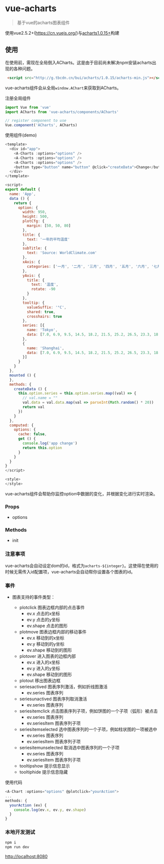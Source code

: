 # vue-acharts

> 基于vue的acharts图表组件

使用vue2.5.2+(https://cn.vuejs.org/)与[acharts1.0.15+](https://github.com/acharts/acharts)构建

## 使用
在使用前，需现在全局倒入ACharts。这是由于目前尚未解决npm安装acharts出现的各种问题。
```html
 <script src="http://g.tbcdn.cn/bui/acharts/1.0.15/acharts-min.js"></script>
```
vue-acharts组件会从全局`window.AChart`来获取到ACharts。

注册全局组件
```js
import Vue from 'vue'
import ACharts from 'vue-acharts/components/ACharts'

// register component to use
Vue.component('ACharts', ACharts)
```

使用组件(demo)
```js
<template>
  <div id="app">
    <A-Charts :options="options" />
    <A-Charts :options="options" />
    <A-Charts :options="options" />
    <button type="button" name="button" @click="createData">Change</button>
  </div>
</template>

<script>
export default {
  name: 'App',
  data () {
    return {
      option: {
        width: 950,
        height: 500,
        plotCfg: {
          margin: [50, 50, 80]
        },
        title: {
          text: '一年的平均温度'
        },
        subTitle: {
          text: 'Source: WorldClimate.com'
        },
        xAxis: {
          categories: ['一月', '二月', '三月', '四月', '五月', '六月', '七月', '八月', '九月', '十月', '十一月', '十二月']
        },
        yAxis: {
          title: {
            text: '温度',
            rotate: -90
          }
        },
        tooltip: {
          valueSuffix: '°C',
          shared: true,
          crosshairs: true
        },
        series: [{
          name: 'Tokyo',
          data: [7.0, 6.9, 9.5, 14.5, 18.2, 21.5, 25.2, 26.5, 23.3, 18.3, 13.9, 9.6]
        },
        {
          name: 'Shanghai',
          data: [7.0, 6.9, 9.5, 14.5, 18.2, 21.5, 25.2, 26.5, 23.3, 18.3, 13.9, 9.6]
        }]
      }
    }
  },
  mounted () {
  },
  methods: {
    createData () {
      this.option.series = this.option.series.map((val) => {
        // val.name = ""
        val.data = val.data.map(val => parseInt(Math.random() * 20))
        return val
      })
    }
  },
  computed: {
    options: {
      cache: false,
      get () {
        console.log('app change')
        return this.option
      }
    }
  }
}
</script>

<style>
</style>

```
vue-acharts组件会帮助你监控option中数据的变化，并根据变化进行实时渲染。

### Props
+ options

### Methods
+ init

### 注意事项
vue-acharts会自动设定dom的id，格式为`acharts-${integer}`。这使得在使用的时候无需传入id配置项，vue-acharts会自动帮你设置各个图表的id。

### 事件
+ 图表支持的事件类型：

  + plotclick 图表边框内部的点击事件
    + ev.x 点击的x坐标
    + ev.y 点击的y坐标
    + ev.shape 点击的图形
  + plotmove 图表边框内部的移动事件
    + ev.x 移动到的x坐标
    + ev.y 移动到的y坐标
    + ev.shape 移动到的图形
  + plotover 进入图表的边框内部
    + ev.x 进入的x坐标
    + ev.y 进入的y坐标
    + ev.shape 移动到的图形
  + plotout 移出图表边框
  + seriesactived 图表序列激活，例如折线图激活
    + ev.series 图表序列
  + seriesunactived 图表序列取消激活
    + ev.series 图表序列
  + seriesitemclick 点击图表序列子项，例如饼图的一个子项（弧形）被点击
    + ev.series 图表序列
    + ev.seriesItem 图表序列子项
  + seriesitemselected 选中图表序列的一个子项，例如柱状图的一项被选中
    + ev.series 图表序列
    + ev.seriesItem 图表序列子项
  + seriesitemunselected 取消选中图表序列的一个子项
    + ev.series 图表序列
    + ev.seriesItem 图表序列子项
  + tooltipshow 提示信息显示
  + tooltiphide 提示信息隐藏

使用代码
```js
<A-Chart :options="options" @plotclick="yourAction">
...
methods: {
  yourAction (ev) {
    console.log(ev.x, ev.y, ev.shape)
  }
}
```
### 本地开发测试
```bash
npm i
npm run dev
```
[http://localhost:8080](http://localhost:8080)
